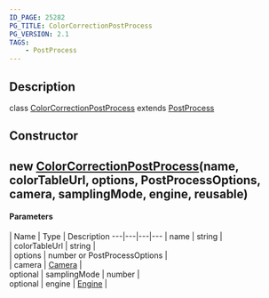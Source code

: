 ```yaml
---
ID_PAGE: 25282
PG_TITLE: ColorCorrectionPostProcess
PG_VERSION: 2.1
TAGS:
    - PostProcess
---
```

## Description

class [ColorCorrectionPostProcess](/classes/3.0/ColorCorrectionPostProcess) extends [PostProcess](/classes/3.0/PostProcess)



## Constructor

## new [ColorCorrectionPostProcess](/classes/3.0/ColorCorrectionPostProcess)(name, colorTableUrl, options, PostProcessOptions, camera, samplingMode, engine, reusable)



#### Parameters
 | Name | Type | Description
---|---|---|---
 | name | string |      
 | colorTableUrl | string |      
 | options | number or PostProcessOptions |   
 | camera | [Camera](/classes/3.0/Camera) |      
optional | samplingMode | number |      
optional | engine | [Engine](/classes/3.0/Engine) |      
